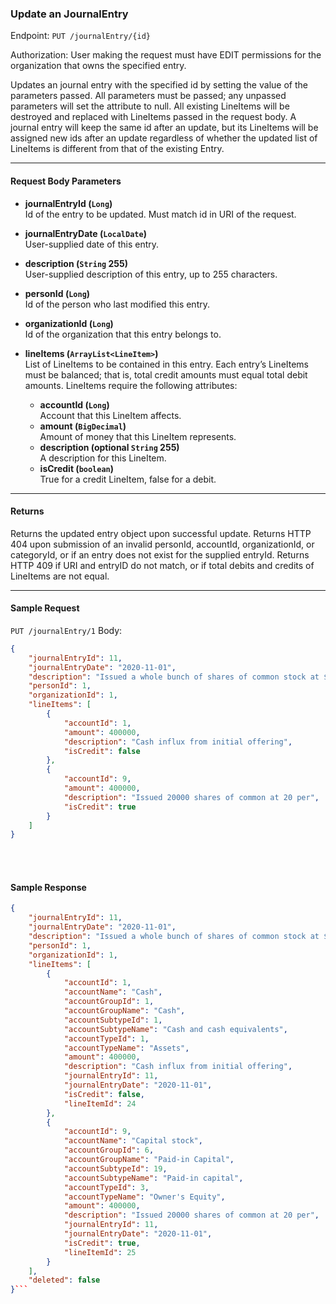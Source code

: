 ### Update an JournalEntry
Endpoint: `PUT /journalEntry/{id}`

Authorization: User making the request must have EDIT permissions for the organization that owns the specified entry.

Updates an journal entry with the specified id by setting the value of the parameters passed. All parameters must be passed; any unpassed parameters will set the attribute to null. All existing LineItems will be destroyed and replaced with LineItems passed in the request body. A journal entry will keep the same id after an update, but its LineItems will be assigned new ids after an update regardless of whether the updated list of LineItems is different from that of the existing Entry. 
___
#### Request Body Parameters
- **journalEntryId (`Long`)**<br/>
Id of the entry to be updated. Must match id in URI of the request.

- **journalEntryDate (`LocalDate`)**<br/>
User-supplied date of this entry.

- **description (`String` 255)**<br/>
User-supplied description of this entry, up to 255 characters.

- **personId (`Long`)**<br/>
Id of the person who last modified this entry.

- **organizationId (`Long`)**<br/>
Id of the organization that this entry belongs to.

- **lineItems (`ArrayList<LineItem>`)**<br/>
List of LineItems to be contained in this entry. Each entry’s LineItems must be balanced; that is, total credit amounts must equal total debit amounts. LineItems require the following attributes:
   -  **accountId (`Long`)**<br/>
        Account that this LineItem affects.
    - **amount (`BigDecimal`)**<br/>
        Amount of money that this LineItem represents.
   -  **description (optional `String` 255)**<br/>
        A description for this LineItem.
    - **isCredit (`boolean`)**<br/>
        True for a credit LineItem, false for a debit.
___
#### Returns
Returns the updated entry object upon successful update. Returns HTTP 404 upon submission of an invalid personId, accountId, organizationId, or categoryId, or if an entry does not exist for the supplied entryId. Returns HTTP 409 if URI and entryID do not match, or if total debits and credits of LineItems are not equal.
___
#### Sample Request
`PUT /journalEntry/1`
Body:
```json 
{
    "journalEntryId": 11,
    "journalEntryDate": "2020-11-01",
    "description": "Issued a whole bunch of shares of common stock at $20 per share",
    "personId": 1,
    "organizationId": 1,
    "lineItems": [
        {
            "accountId": 1,
            "amount": 400000,
            "description": "Cash influx from initial offering",
            "isCredit": false
        },
        {
            "accountId": 9,
            "amount": 400000,
            "description": "Issued 20000 shares of common at 20 per",
            "isCredit": true
        }
    ]
}
```
<br />
<br />

#### Sample Response
```json
{
    "journalEntryId": 11,
    "journalEntryDate": "2020-11-01",
    "description": "Issued a whole bunch of shares of common stock at $20 per share",
    "personId": 1,
    "organizationId": 1,
    "lineItems": [
        {
            "accountId": 1,
            "accountName": "Cash",
            "accountGroupId": 1,
            "accountGroupName": "Cash",
            "accountSubtypeId": 1,
            "accountSubtypeName": "Cash and cash equivalents",
            "accountTypeId": 1,
            "accountTypeName": "Assets",
            "amount": 400000,
            "description": "Cash influx from initial offering",
            "journalEntryId": 11,
            "journalEntryDate": "2020-11-01",
            "isCredit": false,
            "lineItemId": 24
        },
        {
            "accountId": 9,
            "accountName": "Capital stock",
            "accountGroupId": 6,
            "accountGroupName": "Paid-in Capital",
            "accountSubtypeId": 19,
            "accountSubtypeName": "Paid-in capital",
            "accountTypeId": 3,
            "accountTypeName": "Owner's Equity",
            "amount": 400000,
            "description": "Issued 20000 shares of common at 20 per",
            "journalEntryId": 11,
            "journalEntryDate": "2020-11-01",
            "isCredit": true,
            "lineItemId": 25
        }
    ],
    "deleted": false
}```
